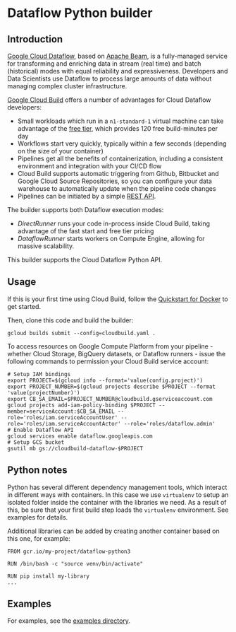 # Dataflow Python builder

## Introduction

[Google Cloud Dataflow](https://cloud.google.com/dataflow/), based on [Apache Beam](https://beam.apache.org/), is a fully-managed service for transforming and enriching data in stream (real time) and batch (historical) modes with equal reliability and expressiveness.  Developers and Data Scientists use Dataflow to process large amounts of data without managing complex cluster infrastructure.

[Google Cloud Build](https://cloud.google.com/cloud-build/) offers a number of advantages for Cloud Dataflow developers:
* Small workloads which run in a `n1-standard-1` virtual machine can take advantage of the [free tier](https://cloud.google.com/cloud-build/pricing), which provides 120 free build-minutes per day
* Workflows start very quickly, typically within a few seconds (depending on the size of your container)
* Pipelines get all the benefits of containerization, including a consistent environment and integration with your CI/CD flow
* Cloud Build supports automatic triggering from Github, Bitbucket and Google Cloud
  Source Repositories, so you can configure your data warehouse to automatically
  update when the pipeline code changes
* Pipelines can be initiated by a simple [REST
  API](https://cloud.google.com/cloud-build/docs/api/reference/rest/).

The builder supports both Dataflow execution modes:
* *DirectRunner* runs your code in-process inside Cloud Build, taking
  advantage of the fast start and free tier pricing
* *DataflowRunner* starts workers on Compute Engine, allowing for massive
  scalability.

This builder supports the Cloud Dataflow Python API.

## Usage

If this is your first time using Cloud Build, follow the [Quickstart for
Docker](https://cloud.google.com/cloud-build/docs/quickstart-docker) to
get started.

Then, clone this code and build the builder:

```
gcloud builds submit --config=cloudbuild.yaml .
```

To access resources on Google Compute Platform from your pipeline - whether
Cloud Storage, BigQuery datasets, or Dataflow runners - issue the following
commands to permission your Cloud Build service account:

```
# Setup IAM bindings
export PROJECT=$(gcloud info --format='value(config.project)')
export PROJECT_NUMBER=$(gcloud projects describe $PROJECT --format 'value(projectNumber)')
export CB_SA_EMAIL=$PROJECT_NUMBER@cloudbuild.gserviceaccount.com
gcloud projects add-iam-policy-binding $PROJECT --member=serviceAccount:$CB_SA_EMAIL --role='roles/iam.serviceAccountUser' --role='roles/iam.serviceAccountActor' --role='roles/dataflow.admin'
# Enable Dataflow API
gcloud services enable dataflow.googleapis.com
# Setup GCS bucket
gsutil mb gs://cloudbuild-dataflow-$PROJECT
```

## Python notes

Python has several different dependency management tools, which interact in
different ways with containers.  In this case we use `virtualenv` to setup an
isolated folder inside the container with the libraries we need.  As a result of
this, be sure that your first build step loads the `virtualenv` environment.
See examples for details.

Additional libraries can be added by creating another container based on this
one, for example:

```
FROM gcr.io/my-project/dataflow-python3

RUN /bin/bash -c "source venv/bin/activate"

RUN pip install my-library
...
```

## Examples

For examples, see the [examples
directory](https://github.com/GoogleCloudPlatform/cloud-builders-community/tree/master/dataflow-python3/examples).


